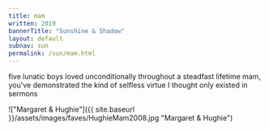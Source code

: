 ```yaml
---
title: mam
written: 2019
bannerTitle: "Sunshine & Shadow" 
layout: default
subnav: sun
permalink: /sun/mam.html
---
```


<div class="poem">
five lunatic boys  
loved unconditionally  
throughout a steadfast lifetime  
mam, you've demonstrated  
the kind of selfless virtue  
I thought only existed  
in sermons
</div>

!["Margaret & Hughie"]({{ site.baseurl }}/assets/images/faves/HughieMam2008.jpg "Margaret & Hughie")
